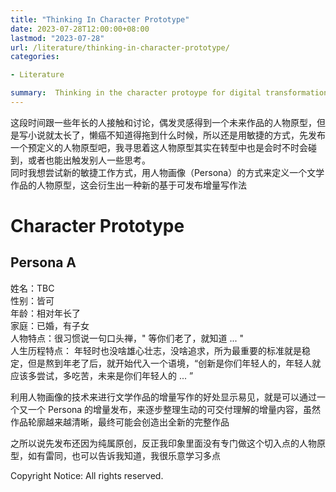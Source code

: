 ```yaml
---
title: "Thinking In Character Prototype"
date: 2023-07-28T12:00:00+08:00
lastmod: "2023-07-28"
url: /literature/thinking-in-character-prototype/
categories:

- Literature

summary:  Thinking in the character protoype for digital transformation
---
```




这段时间跟一些年长的人接触和讨论，偶发灵感得到一个未来作品的人物原型，但是写小说就太长了，懒癌不知道得拖到什么时候，所以还是用敏捷的方式，先发布一个预定义的人物原型吧，我寻思着这人物原型其实在转型中也是会时不时会碰到，或者也能出触发别人一些思考。  
同时我想尝试新的敏捷工作方式，用人物画像（Persona）的方式来定义一个文学作品的人物原型，这会衍生出一种新的基于可发布增量写作法  

# Character Prototype

## Persona A
姓名：TBC  
性别：皆可  
年龄：相对年长了  
家庭：已婚，有子女  
人物特点：很习惯说一句口头禅，" 等你们老了，就知道 ... "  
人生历程特点： 年轻时也没啥雄心壮志，没啥追求，所为最重要的标准就是稳定，但是熬到年老了后，就开始代入一个语境，“创新是你们年轻人的，年轻人就应该多尝试，多吃苦，未来是你们年轻人的 ... ”

利用人物画像的技术来进行文学作品的增量写作的好处显示易见，就是可以通过一个又一个 Persona 的增量发布，来逐步整理生动的可交付理解的增量内容，虽然作品轮廓越来越清晰，最终可能会创造出全新的完整作品  

之所以说先发布还因为纯属原创，反正我印象里面没有专门做这个切入点的人物原型，如有雷同，也可以告诉我知道，我很乐意学习多点
​      

Copyright Notice:  All rights reserved.